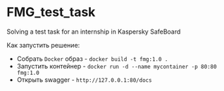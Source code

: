# FMG_test_task
Solving a test task for an internship in Kaspersky SafeBoard

Как запустить решение:

- Собрать `Docker` образ - `docker build -t fmg:1.0 .`
- Запустить контейнер - `docker run -d --name mycontainer -p 80:80 fmg:1.0`
- Открыть swagger - `http://127.0.0.1:80/docs`